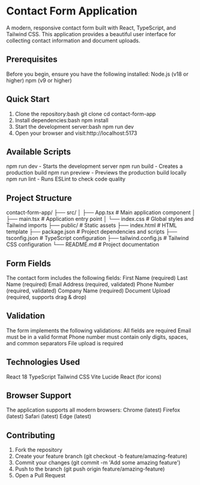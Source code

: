 # Contact Form Application

A modern, responsive contact form built with React, TypeScript, and Tailwind CSS. This application provides a beautiful user interface for collecting contact information and document uploads.


## Prerequisites

Before you begin, ensure you have the following installed:
Node.js (v18 or higher)
npm (v9 or higher)

## Quick Start

1. Clone the repository:bash
git clone <repository-url>
cd contact-form-app
2. Install dependencies:bash
npm install
3. Start the development server:bash
npm run dev
4. Open your browser and visit:http://localhost:5173
## Available Scripts

npm run dev - Starts the development server
npm run build - Creates a production build
npm run preview - Previews the production build locally
npm run lint - Runs ESLint to check code quality

## Project Structure
contact-form-app/
├── src/
│   ├── App.tsx           # Main application component
│   ├── main.tsx         # Application entry point
│   └── index.css        # Global styles and Tailwind imports
├── public/              # Static assets
├── index.html          # HTML template
├── package.json        # Project dependencies and scripts
├── tsconfig.json       # TypeScript configuration
├── tailwind.config.js  # Tailwind CSS configuration
└── README.md          # Project documentation
## Form Fields

The contact form includes the following fields:
First Name (required)
Last Name (required)
Email Address (required, validated)
Phone Number (required, validated)
Company Name (required)
Document Upload (required, supports drag & drop)

## Validation

The form implements the following validations:
All fields are required
Email must be in a valid format
Phone number must contain only digits, spaces, and common separators
File upload is required

## Technologies Used

React 18
TypeScript
Tailwind CSS
Vite
Lucide React (for icons)

## Browser Support

The application supports all modern browsers:
Chrome (latest)
Firefox (latest)
Safari (latest)
Edge (latest)

## Contributing

1. Fork the repository
2. Create your feature branch (git checkout -b feature/amazing-feature)
3. Commit your changes (git commit -m 'Add some amazing feature')
4. Push to the branch (git push origin feature/amazing-feature)
5. Open a Pull Request

